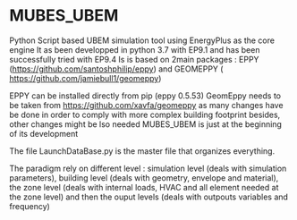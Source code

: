 # MUBES_UBEM
Python Script based UBEM simulation tool using EnergyPlus as the core engine
It as been developped in python 3.7 with EP9.1 and has been successfully tried with EP9.4
Is is based on 2main packages : EPPY (https://github.com/santoshphilip/eppy) and GEOMEPPY ( https://github.com/jamiebull1/geomeppy)

EPPY can be installed directly from pip (eppy 0.5.53)
GeomEppy needs to be taken from https://github.com/xavfa/geomeppy as many changes have be done in order to comply with more complex building footprint
besides, other changes might be lso needed MUBES_UBEM is just at the beginning of its development

The file LaunchDataBase.py is the master file that organizes everything.

The paradigm rely on different level : simulation level (deals with simulation parameters), building level (deals with geometry, envelope and material),
the zone level (deals with internal loads, HVAC and all element needed at the zone level) and then the ouput levels (deals with outpouts variables and frequency)
